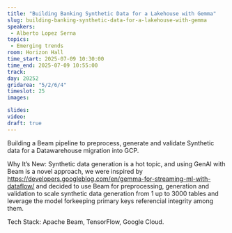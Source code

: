 ```yaml
---
title: "Building Banking Synthetic Data for a Lakehouse with Gemma"
slug: building-banking-synthetic-data-for-a-lakehouse-with-gemma
speakers:
 - Alberto Lopez Serna
topics:
 - Emerging trends
room: Horizon Hall
time_start: 2025-07-09 10:30:00
time_end: 2025-07-09 10:55:00
track: 
day: 20252
gridarea: "5/2/6/4"
timeslot: 25
images: 

slides:
video:
draft: true
---
```


Building a Beam pipeline to preprocess, generate and validate Synthetic data for a Datawarehouse migration into GCP.

Why It’s New: Synthetic data generation is a hot topic, and using GenAI with Beam is a novel approach, we were inspired by https://developers.googleblog.com/en/gemma-for-streaming-ml-with-dataflow/ and decided to use Beam for preprocessing, generation and validation to scale synthetic data generation from 1 up to 3000 tables and leverage the model forkeeping primary keys referencial integrity among them.

Tech Stack: Apache Beam, TensorFlow, Google Cloud.